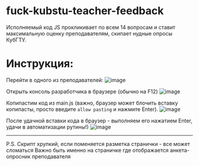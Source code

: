 # fuck-kubstu-teacher-feedback
Исполняемый код JS прокликивает по всем 14 вопросам и ставит максимальную оценку преподавателям, скипает нудные опросы КубГТУ.

# Инструкция:
Перейти в одного из преподавателей:
![image](https://github.com/user-attachments/assets/ae50cf2e-296e-4d57-a8a1-cab08ede0ada)

Открыть консоль разработчика в браузере (обычно на F12)
![image](https://github.com/user-attachments/assets/c38b113a-9c59-4f58-9f70-1908e8374ae9)

Копипастим код из main.js (важно, браузер может блочить вставку копипасты, просто введите `allow pasting` и нажмите Enter).
![image](https://github.com/user-attachments/assets/50b67065-153e-4f5c-8cf2-43d1fc81323d)

После удачной вставки кода в браузер - выполняем его нажатием Enter, удачи в автоматизации рутины!)
![image](https://github.com/user-attachments/assets/637b337c-79f2-4588-8f4f-006f11502465)

___

P.S. 
Скрипт хрупкий, если поменяется разметка странички - все может сломаться
Важно быть именно на страничке где отображается анкета-опросник преподавателя
